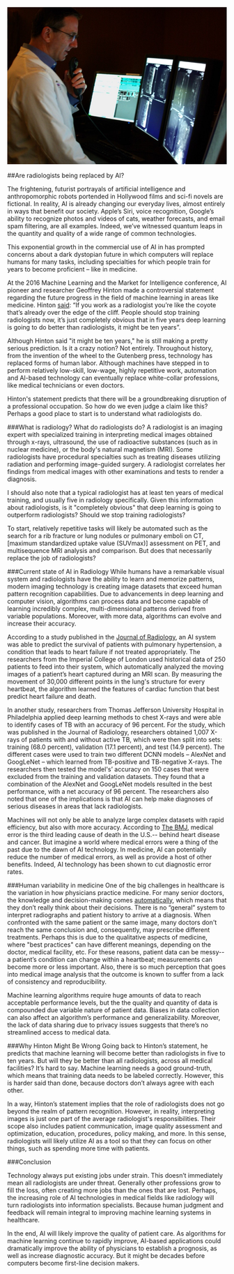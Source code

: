 <img src="src-are-radiologists-being-replace-by-ai/Radiologist_in_San_Diego_CA_2010.jpg" width=800 />

##Are radiologists being replaced by AI?
 
The frightening, futurist portrayals of artificial intelligence and anthropomorphic robots portended in Hollywood films and sci-fi novels are fictional. In reality, AI is already changing our everyday lives, almost entirely in ways that benefit our society. Apple’s Siri, voice recognition, Google’s ability to recognize photos and videos of cats, weather forecasts, and email spam filtering, are all examples. Indeed, we’ve witnessed quantum leaps in the quantity and quality of a wide range of common technologies. 
 
This exponential growth in the commercial use of AI in has prompted concerns about a dark dystopian future in which computers will replace humans for many tasks, including specialties for which people train for years to become proficient – like in medicine. 
 
At the 2016 Machine Learning and the Market for Intelligence conference, AI pioneer and researcher Geoffrey Hinton made a controversial statement regarding the future progress in the field of machine learning in areas like medicine. Hinton [said](https://www.youtube.com/watch?v=2HMPRXstSvQ&feature=youtu.be&t=29): 
“If you work as a radiologist you’re like the coyote that’s already over the edge of the cliff. People should stop training radiologists now, it’s just completely obvious that in five years deep learning is going to do better than radiologists, it might be ten years”. 
 
Although Hinton said "it might be ten years," he is still making a pretty serious prediction. Is it a crazy notion? Not entirely. Throughout history, from the invention of the wheel to the Gutenberg press, technology has replaced forms of human labor. Although machines have stepped in to perform relatively low-skill, low-wage, highly repetitive work, automation and AI-based technology can eventually replace white-collar professions, like medical technicians or even doctors.
 
Hinton's statement predicts that there will be a groundbreaking disruption of a professional occupation. So how do we even judge a claim like this? Perhaps a good place to start is to understand what radiologists do.
 
###What is radiology? What do radiologists do?
A radiologist is an imaging expert with specialized training in interpreting medical images obtained through x-rays, ultrasound, the use of radioactive substances (such as in nuclear medicine), or the body's natural magnetism (MRI). Some radiologists have procedural specialties such as treating diseases utilizing radiation and performing image-guided surgery.  A radiologist correlates her findings from medical images with other examinations and tests to render a diagnosis.  
 
I should also note that a typical radiologist has at least ten years of medical training, and usually five in radiology specifically. Given this information about radiologists, is it "completely obvious" that deep learning is going to outperform radiologists? Should we stop training radiologists?
 
To start, relatively repetitive tasks will likely be automated such as the search for a rib fracture or lung nodules or pulmonary emboli on CT, [maximum standardized uptake value (SUVmax)] assessment on PET, and multisequence MRI analysis and comparison. But does that necessarily replace the job of radiologists? 
 
###Current state of AI in Radiology
While humans have a remarkable visual system and radiologists have the ability to learn and memorize patterns, modern imaging technology is creating image datasets that exceed human pattern recognition capabilities. Due to advancements in deep learning and computer vision, algorithms can process data and become capable of learning incredibly complex, multi-dimensional patterns derived from variable populations.  Moreover, with more data, algorithms can evolve and increase their accuracy. 
 
According to a study published in the [Journal of Radiology](http://pubs.rsna.org/doi/full/10.1148/radiol.2016161315), an AI system was able to predict the survival of patients with pulmonary hypertension, a condition that leads to heart failure if not treated appropriately. The researchers from the Imperial College of London used historical data of 250 patients to feed into their system, which automatically analyzed the moving images of a patient’s heart captured during an MRI scan. By measuring the movement of 30,000 different points in the lung's structure for every heartbeat, the algorithm learned the features of cardiac function that best predict heart failure and death. 
 
In another study, researchers from Thomas Jefferson University Hospital in Philadelphia applied deep learning methods to chest X-rays and were able to identify cases of TB with an accuracy of 96 percent. For the study, which was published in the Journal of Radiology, researchers obtained 1,007 X-rays of patients with and without active TB, which were then split into sets: training (68.0 percent), validation (17.1 percent), and test (14.9 percent). The different cases were used to train two different DCNN models – AlexNet and GoogLeNet – which learned from TB-positive and TB-negative X-rays. The researchers then tested the model's’ accuracy on 150 cases that were excluded from the training and validation datasets. They found that a combination of the AlexNet and GoogLeNet models resulted in the best performance, with a net accuracy of 96 percent.  The researchers also noted that one of the implications is that AI can help make diagnoses of serious diseases in areas that lack radiologists.
 
Machines will not only be able to analyze large complex datasets with rapid efficiency, but also with more accuracy. According to [The BMJ](http://www.bmj.com/content/353/bmj.i2139), medical error is the third leading cause of death in the U.S.-- behind heart disease and cancer. But imagine a world where medical errors were a thing of the past due to the dawn of AI technology. In medicine, AI can potentially reduce the number of medical errors, as well as provide a host of other benefits. Indeed, AI technology has been shown to cut diagnostic error rates. 
 
###Human variability in medicine
One of the big challenges in healthcare is the variation in how physicians practice medicine. For many senior doctors, the knowledge and decision-making comes [automatically](https://www.ncbi.nlm.nih.gov/pubmed/2261032), which means that they don’t really think about their decisions. There is no “general” system to interpret radiographs and patient history to arrive at a diagnosis. When confronted with the same patient or the same image, many doctors don't reach the same conclusion and, consequently, may prescribe different treatments. Perhaps this is due to the qualitative aspects of medicine, where "best practices" can have different meanings, depending on the doctor, medical facility, etc. For these reasons, patient data can be messy-- a patient’s condition can change within a heartbeat; measurements can become more or less important. Also, there is so much perception that goes into medical image analysis that the outcome is known to suffer from a lack of consistency and reproducibility. 
 
Machine learning algorithms require huge amounts of data to reach acceptable performance levels, but the the quality and quantity of data is compounded due variable nature of patient data. Biases in data collection can also affect an algorithm’s performance and generalizability. Moreover, the lack of data sharing due to privacy issues suggests that there’s no streamlined access to medical data.
 
###Why Hinton Might Be Wrong
Going back to Hinton’s statement, he predicts that machine learning will become better than radiologists in five to ten years. But will they be better than all radiologists, across all medical facilities? It’s hard to say. Machine learning needs a good ground-truth, which means that training data needs to be labeled correctly. However, this is harder said than done, because doctors don’t always agree with each other. 
 
In a way, Hinton’s statement implies that the role of radiologists does not go beyond the realm of pattern recognition. However, in reality, interpreting images is just one part of the average radiologist's responsibilities. Their scope also includes patient communication, image quality assessment and optimization, education, procedures, policy making, and more. In this sense, radiologists will likely utilize AI as a tool so that they can focus on other things, such as spending more time with patients.
 
###Conclusion
 
Technology always put existing jobs under strain. This doesn’t immediately mean all radiologists are under threat. Generally other professions grow to fill the loss, often creating more jobs than the ones that are lost. Perhaps, the increasing role of AI technologies in medical fields like radiology will turn radiologists into information specialists. Because human judgment and feedback will remain integral to improving machine learning systems in healthcare. 
 
In the end, AI will likely improve the quality of patient care. As algorithms for machine learning continue to rapidly improve, AI-based applications could dramatically improve the ability of physicians to establish a prognosis, as well as increase diagnostic accuracy. But it might be decades before computers become first-line decision makers.

